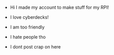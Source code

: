 - Hi I made my account to make stuff for my RPI!
- I love cyberdecks!
  
- I am too friendly
- I hate people tho
- I dont post crap on here
